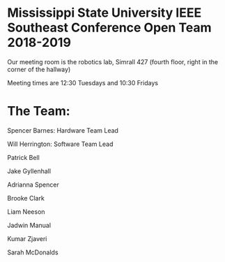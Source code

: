 # Mississippi State University IEEE Southeast Conference Open Team 2018-2019

Our meeting room is the robotics lab, Simrall 427 (fourth floor, right in the corner of the hallway)

Meeting times are 12:30 Tuesdays and 10:30 Fridays

# The Team:
Spencer Barnes: Hardware Team Lead

Will Herrington: Software Team Lead

Patrick Bell

Jake Gyllenhall

Adrianna Spencer

Brooke Clark

Liam Neeson

Jadwin Manual

Kumar Zjaveri

Sarah McDonalds
